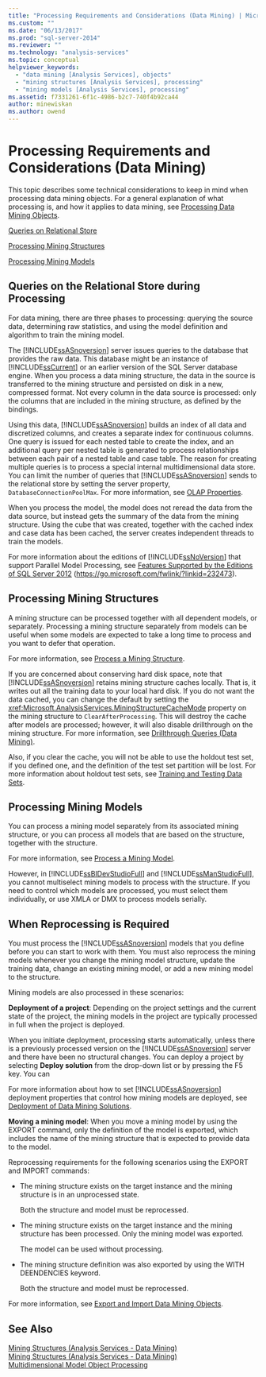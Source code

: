```yaml
---
title: "Processing Requirements and Considerations (Data Mining) | Microsoft Docs"
ms.custom: ""
ms.date: "06/13/2017"
ms.prod: "sql-server-2014"
ms.reviewer: ""
ms.technology: "analysis-services"
ms.topic: conceptual
helpviewer_keywords: 
  - "data mining [Analysis Services], objects"
  - "mining structures [Analysis Services], processing"
  - "mining models [Analysis Services], processing"
ms.assetid: f7331261-6f1c-4986-b2c7-740f4b92ca44
author: minewiskan
ms.author: owend
---
```

# Processing Requirements and Considerations (Data Mining)
  This topic describes some technical considerations to keep in mind when processing data mining objects. For a general explanation of what processing is, and how it applies to data mining, see [Processing Data Mining Objects](processing-data-mining-objects.md).  
  
 [Queries on Relational Store](#bkmk_QueryReqs)  
  
 [Processing Mining Structures](#bkmk_ProcessStructures)  
  
 [Processing Mining Models](#bkmk_ProcessModels)  
  
##  <a name="bkmk_QueryReqs"></a> Queries on the Relational Store during Processing  
 For data mining, there are three phases to processing: querying the source data, determining raw statistics, and using the model definition and algorithm to train the mining model.  
  
 The [!INCLUDE[ssASnoversion](../../includes/ssasnoversion-md.md)] server issues queries to the database that provides the raw data. This database might be an instance of [!INCLUDE[ssCurrent](../../includes/sscurrent-md.md)] or an earlier version of the SQL Server database engine. When you process a data mining structure, the data in the source is transferred to the mining structure and persisted on disk in a new, compressed format. Not every column in the data source is processed: only the columns that are included in the mining structure, as defined by the bindings.  
  
 Using this data, [!INCLUDE[ssASnoversion](../../includes/ssasnoversion-md.md)] builds an index of all data and discretized columns, and creates a separate index for continuous columns. One query is issued for each nested table to create the index, and an additional query per nested table is generated to process relationships between each pair of a nested table and case table. The reason for creating multiple queries is to process a special internal multidimensional data store. You can limit the number of queries that [!INCLUDE[ssASnoversion](../../includes/ssasnoversion-md.md)] sends to the relational store by setting the server property, `DatabaseConnectionPoolMax`. For more information, see [OLAP Properties](../server-properties/olap-properties.md).  
  
 When you process the model, the model does not reread the data from the data source, but instead gets the summary of the data from the mining structure. Using the cube that was created, together with the cached index and case data has been cached, the server creates independent threads to train the models.  
  
 For more information about the editions of [!INCLUDE[ssNoVersion](../../includes/ssnoversion-md.md)] that support Parallel Model Processing, see [Features Supported by the Editions of SQL Server 2012](https://go.microsoft.com/fwlink/?linkid=232473) (https://go.microsoft.com/fwlink/?linkid=232473).  
  
##  <a name="bkmk_ProcessStructures"></a> Processing Mining Structures  
 A mining structure can be processed together with all dependent models, or separately. Processing a mining structure separately from models can be useful when some models are expected to take a long time to process and you want to defer that operation.  
  
 For more information, see [Process a Mining Structure](process-a-mining-structure.md).  
  
 If you are concerned about conserving hard disk space, note that [!INCLUDE[ssASnoversion](../../includes/ssasnoversion-md.md)] retains mining structure caches locally. That is, it writes out all the training data to your local hard disk. If you do not want the data cached, you can change the default by setting the <xref:Microsoft.AnalysisServices.MiningStructureCacheMode> property on the mining structure to `ClearAfterProcessing`. This will destroy the cache after models are processed; however, it will also disable drillthrough on the mining structure. For more information, see [Drillthrough Queries &#40;Data Mining&#41;](drillthrough-queries-data-mining.md).  
  
 Also, if you clear the cache, you will not be able to use the holdout test set, if you defined one, and the definition of the test set partition will be lost. For more information about holdout test sets, see [Training and Testing Data Sets](training-and-testing-data-sets.md).  
  
##  <a name="bkmk_ProcessModels"></a> Processing Mining Models  
 You can process a mining model separately from its associated mining structure, or you can process all models that are based on the structure, together with the structure.  
  
 For more information, see [Process a Mining Model](process-a-mining-model.md).  
  
 However, in [!INCLUDE[ssBIDevStudioFull](../../includes/ssbidevstudiofull-md.md)] and [!INCLUDE[ssManStudioFull](../../includes/ssmanstudiofull-md.md)], you cannot multiselect mining models to process with the structure. If you need to control which models are processed, you must select them individually, or use XMLA or DMX to process models serially.  
  
## When Reprocessing is Required  
 You must process the [!INCLUDE[ssASnoversion](../../includes/ssasnoversion-md.md)] models that you define before you can start to work with them. You must also reprocess the mining models whenever you change the mining model structure, update the training data, change an existing mining model, or add a new mining model to the structure.  
  
 Mining models are also processed in these scenarios:  
  
 **Deployment of a project**: Depending on the project settings and the current state of the project, the mining models in the project are typically processed in full when the project is deployed.  
  
 When you initiate deployment, processing starts automatically, unless there is a previously processed version on the [!INCLUDE[ssASnoversion](../../includes/ssasnoversion-md.md)] server and there have been no structural changes. You can deploy a project by selecting **Deploy solution** from the drop-down list or by pressing the F5 key. You can  
  
 For more information about how to set [!INCLUDE[ssASnoversion](../../includes/ssasnoversion-md.md)] deployment properties that control how mining models are deployed, see [Deployment of Data Mining Solutions](deployment-of-data-mining-solutions.md).  
  
 **Moving a mining model**: When you move a mining model by using the EXPORT command, only the definition of the model is exported, which includes the name of the mining structure that is expected to provide data to the model.  
  
 Reprocessing requirements for the following scenarios using the EXPORT and IMPORT commands:  
  
-   The mining structure exists on the target instance and the mining structure is in an unprocessed state.  
  
     Both the structure and model must be reprocessed.  
  
-   The mining structure exists on the target instance and the mining structure has been processed. Only the mining model was exported.  
  
     The model can be used without processing.  
  
-   The mining structure definition was also exported by using the WITH DEENDENCIES keyword.  
  
     Both the structure and model must be reprocessed.  
  
 For more information, see [Export and Import Data Mining Objects](export-and-import-data-mining-objects.md).  
  
## See Also  
 [Mining Structures &#40;Analysis Services - Data Mining&#41;](mining-structures-analysis-services-data-mining.md)   
 [Mining Structures &#40;Analysis Services - Data Mining&#41;](mining-structures-analysis-services-data-mining.md)   
 [Multidimensional Model Object Processing](../multidimensional-models/processing-a-multidimensional-model-analysis-services.md)  
  
  
